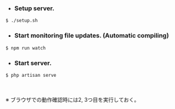 * ### Setup server.
```
$ ./setup.sh
```

* ### Start monitoring file updates. (Automatic compiling)
```
$ npm run watch
```

* ### Start server.
```
$ php artisan serve
```
<br>
<br>
※ ブラウザでの動作確認時には2, 3つ目を実行しておく。